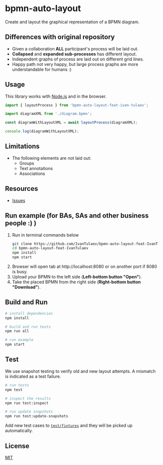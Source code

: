 # bpmn-auto-layout

Create and layout the graphical representation of a BPMN diagram.

## Differences with original repository

* Given a collaboration **ALL** participant's process will be laid out.
* **Collapsed** and **expanded sub-processes** has different layout.
* Independent graphs of process are laid out on different grid lines.
* Happy path not very happy, but large process graphs are more understandable for humans :)

## Usage

This library works with [Node.js](https://nodejs.org/) and in the browser.

```javascript
import { layoutProcess } from 'bpmn-auto-layout-feat-ivan-tulaev';

import diagramXML from './diagram.bpmn';

const diagramWithLayoutXML = await layoutProcess(diagramXML);

console.log(diagramWithLayoutXML);
```

## Limitations

* The following elements are not laid out:
  * Groups
  * Text annotations
  * Associations 

## Resources

* [Issues](https://github.com/IvanTulaev/bpmn-auto-layout-feat-IvanTulaev/issues)



## Run example (for BAs, SAs and other business people :) )
1. Run in terminal commands below 
    ```sh
    git clone https://github.com/IvanTulaev/bpmn-auto-layout-feat-IvanTulaev.git
    cd bpmn-auto-layout-feat-IvanTulaev
    npm install
    npm start
    ```
2. Browser will open tab at http://localhost:8080 or on another port if 8080 is busy.
3. Upload your BPMN to the left side (**Left-bottom button "Open"**).
4. Take the placed BPMN from the right side (**Right-bottom button "Download"**).

## Build and Run

```sh
# install dependencies
npm install

# build and run tests
npm run all

# run example
npm start
```

## Test

We use snapshot testing to verify old and new layout attempts. A mismatch is indicated as a test failure.

```sh
# run tests
npm test

# inspect the results
npm run test:inspect

# run update snapshots
npm run test:update-snapshots
```

Add new test cases to [`test/fixtures`](./test/fixtures) and they will be picked up automatically.

## License

[MIT](./LICENSE)
